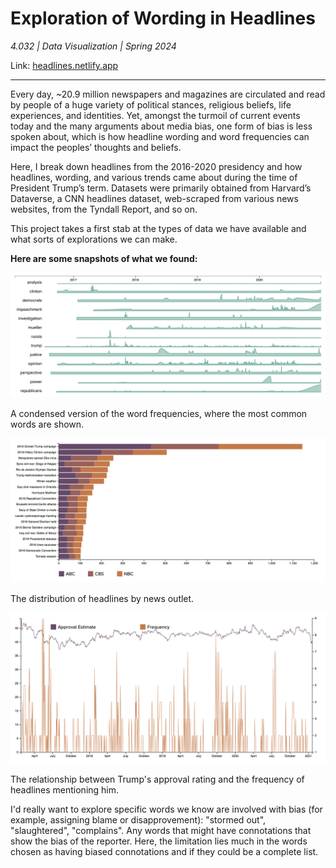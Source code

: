 # Exploration of Wording in Headlines

*4.032 | Data Visualization | Spring 2024*

Link: [headlines.netlify.app](https://headlines.netlify.app)

---

Every day, ~20.9 million newspapers and magazines are circulated and read by people of a huge variety of political stances, religious beliefs, life experiences, and identities. Yet, amongst the turmoil of current events today and the many arguments about media bias, one form of bias is less spoken about, which is how headline wording and word frequencies can impact the peoples’ thoughts and beliefs. 

Here, I break down headlines from the 2016-2020 presidency and how headlines, wording, and various trends came about during the time of President Trump’s term. Datasets were primarily obtained from Harvard’s Dataverse, a CNN headlines dataset, web-scraped from various news websites, from the Tyndall Report, and so on. 

This project takes a first stab at the types of data we have available and what sorts of explorations we can make. 

**Here are some snapshots of what we found:**

![Condensed Frequencies](https://github.com/ClaireBookworm/headlines-bias/blob/main/screenshots/condensed_frequencies.png)

A condensed version of the word frequencies, where the most common words are shown.

![Outlet Distribution](https://github.com/ClaireBookworm/headlines-bias/blob/main/screenshots/outlet_distribution.png)

The distribution of headlines by news outlet.

![Approval vs Frequency](https://github.com/ClaireBookworm/headlines-bias/blob/main/screenshots/approval_frequency.png)

The relationship between Trump's approval rating and the frequency of headlines mentioning him.

I'd really want to explore specific words we know are involved with bias (for example, assigning blame or disapprovement): "stormed out", "slaughtered", "complains". Any words that might have connotations that show the bias of the reporter. Here, the limitation lies much in the words chosen as having biased connotations and if they could be a complete list.